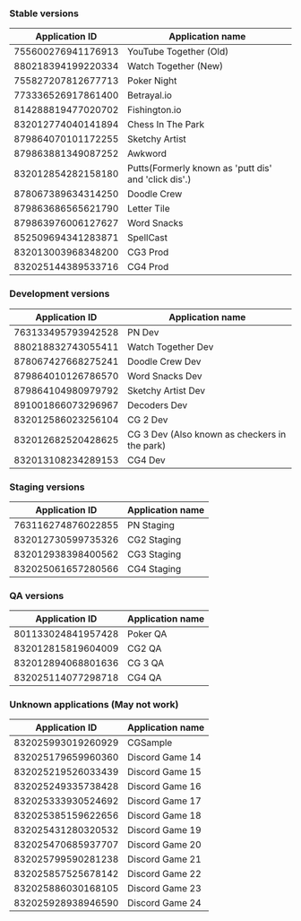 ### Stable versions
| Application ID     | Application name                                     |
|--------------------|------------------------------------------------------|
| 755600276941176913 | YouTube Together (Old)                               |
| 880218394199220334 | Watch Together (New)                                 |
| 755827207812677713 | Poker Night                                          |
| 773336526917861400 | Betrayal.io                                          |
| 814288819477020702 | Fishington.io                                        |
| 832012774040141894 | Chess In The Park                                    |
| 879864070101172255 | Sketchy Artist                                       |
| 879863881349087252 | Awkword                                              |
| 832012854282158180 | Putts(Formerly known as 'putt dis' and 'click dis'.) |
| 878067389634314250 | Doodle Crew                                          |
| 879863686565621790 | Letter Tile                                          |
| 879863976006127627 | Word Snacks                                          |
| 852509694341283871 | SpellCast                                            |
| 832013003968348200 | CG3 Prod                                             |
| 832025144389533716 | CG4 Prod                                             |

### Development versions
| Application ID     | Application name                              |
|--------------------|-----------------------------------------------|
| 763133495793942528 | PN Dev                                        |
| 880218832743055411 | Watch Together Dev                            |
| 878067427668275241 | Doodle Crew Dev                               |
| 879864010126786570 | Word Snacks Dev                               |
| 879864104980979792 | Sketchy Artist Dev                            |
| 891001866073296967 | Decoders Dev                                  |
| 832012586023256104 | CG 2 Dev                                      |
| 832012682520428625 | CG 3 Dev (Also known as checkers in the park) |
| 832013108234289153 | CG4 Dev                                       |

### Staging versions
| Application ID     | Application name |
|--------------------|------------------|
| 763116274876022855 | PN Staging       |
| 832012730599735326 | CG2 Staging      |
| 832012938398400562 | CG3 Staging      |
| 832025061657280566 | CG4 Staging      |

### QA versions
| Application ID     | Application name |
|--------------------|------------------|
| 801133024841957428 | Poker QA         |
| 832012815819604009 | CG2 QA           |
| 832012894068801636 | CG 3 QA          |
| 832025114077298718 | CG4 QA           |

### Unknown applications (May not work)
| Application ID     | Application name |
|--------------------|------------------|
| 832025993019260929 | CGSample         |
| 832025179659960360 | Discord Game 14  |
| 832025219526033439 | Discord Game 15  |
| 832025249335738428 | Discord Game 16  |
| 832025333930524692 | Discord Game 17  |
| 832025385159622656 | Discord Game 18  |
| 832025431280320532 | Discord Game 19  |
| 832025470685937707 | Discord Game 20  |
| 832025799590281238 | Discord Game 21  |
| 832025857525678142 | Discord Game 22  |
| 832025886030168105 | Discord Game 23  |
| 832025928938946590 | Discord Game 24  |
